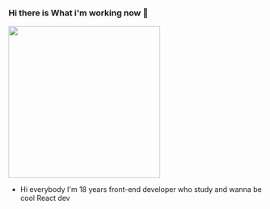 ### Hi there is What i'm working now 👋
<img src="https://reactapp.ir/wp-content/uploads/reactjs.jpg" style="width:300px; heigth:150px;">

- Hi everybody I'm 18 years front-end developer who study and wanna be cool React dev
